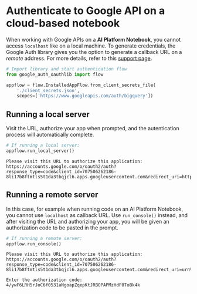 # Authenticate to Google API on a cloud-based notebook

When working with Google APIs on a **AI Platform Notebook**, you cannot access `localhost` like on a local machine. 
To generate credentials, the Google Auth library gives you the option to generate a callback URL on a *remote* address. For more details, refer to this [support page](https://cloud.google.com/bigquery/docs/authentication/end-user-installed).

```python
# Import library and start authentication flow
from google_auth_oauthlib import flow

appflow = flow.InstalledAppFlow.from_client_secrets_file(
    './client_secrets.json',
    scopes=['https://www.googleapis.com/auth/bigquery'])
```

## Running a local server

Visit the URL, authorize your app when prompted, and the autentication process will automatically complete.

```python
# If running a local server:
appflow.run_local_server()
```

    Please visit this URL to authorize this application: https://accounts.google.com/o/oauth2/auth?response_type=code&client_id=707506262186-8li17b8ftmtls5t1da3tbqjcl6.apps.googleusercontent.com&redirect_uri=http%3A%2F%2Flocalhost%3A8080%2F&scope=https%3A%2F%2Fwww.googleapis.com%2Fauth%2Fbigquery&state=X9l4xFtJDu1R7ykeGfkFNke0S0X&access_type=offline

## Running a remote server

In this case, for example when running code on an AI Platform Notebook, you cannot use `localhost` as callback URL. Use `run_console()` instead, and after visiting the URL and authorizing your app, you will be given an authorization code to be pasted in the prompt.

```python
# If running a remote server:
appflow.run_console()
```

    Please visit this URL to authorize this application: https://accounts.google.com/o/oauth2/auth?response_type=code&client_id=707506262186-8li17b8ftmtls5t1da3tbqjcl6.apps.googleusercontent.com&redirect_uri=urn%3Aietf%3Awg%3Aoauth%3A2.0%3Aoob&scope=https%3A%2F%2Fwww.googleapis.com%2Fauth%2Fbigquery&state=TgyqXhRch1u2vtxhfypmhEUQcuF&prompt=consent&access_type=offline

    Enter the authorization code:  4/ywF6LRH5rJoC6f0531aNgoapZqepKtJRBOPAPMzHdF0ToBk4k


